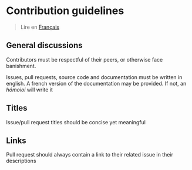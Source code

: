 # Contribution guidelines

> Lire en [Français](/docs/fr/guide-de-contribution.md)

## General discussions

Contributors must be respectful of their peers, or otherwise face banishment.

Issues, pull requests, source code and documentation must be written in english. A french
version of the documentation may be provided. If not, an _hómoioi_ will write it

## Titles

Issue/pull request titles should be concise yet meaningful

## Links

Pull request should always contain a link to their related issue in their descriptions
